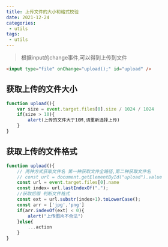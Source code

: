 ```yaml
---
title: 上传文件的大小和格式校验
date: 2021-12-24
categories:
 - utils
tags:
 - utils
---
```


>根据input的change事件,可以得到上传到文件

```html
<input type="file" onChange="upload();" id="upload" />
```

## 获取上传的文件大小
```javascript
function upload(){
    var size = event.target.files[0].size / 1024 / 1024
    if(size > 10){
        alert(上传的文件大于10M,请重新选择上传)
    }
}
```
## 获取上传的文件格式

```javascript
function upload(){
    // 两种方式获取文件名 第一种获取文件全路径,第二种获取文件名
    // const url = document.getElementById("upload").value
    const url = event.target.files[0].name
    const index= url.lastIndexOf(".");
    //获取后缀 判断文件格式
    const ext = url.substr(index+1).toLowerCase();
    const arr = ['jpg','png']
    if(arr.indexOf(ext) < 0){
        alert("上传图片不合法")
    }else{
    	...action
    }
}
```
<Valine/>